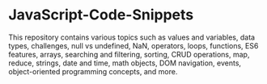 # JavaScript-Code-Snippets
This repository contains various topics such as values and variables, data types, challenges, null vs undefined, NaN, operators, loops, functions, ES6 features, arrays, searching and filtering, sorting, CRUD operations, map, reduce, strings, date and time, math objects, DOM navigation, events, object-oriented programming concepts, and more. 
